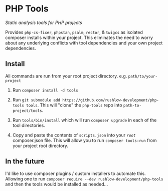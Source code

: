 # PHP Tools
_Static analysis tools for PHP projects_

Provides `php-cs-fixer`, `phpstan`, `psalm`, `rector`, & `twigcs` as isolated
composer installs within your project. This eliminates the need to worry about 
any underlying conflicts with tool dependencies and your own project dependencies.

## Install

All commands are run from your root project directory. e.g. `path/to/your-project`

1) Run `composer install -d tools`
 
2) Run `git submodule add https://github.com/rushlow-development/php-tools tools`. This
will "clone" the `php-tools` repo into `path-to-project/tools`.

3) Run `tools/bin/install` which will run `composer upgrade` in each of the tool
directories.

4) Copy and paste the contents of `scripts.json` into your _`root`_ composer.json
file. This will allow you to run `composer tools:run` from your project root
directory. 

## In the future

I'd like to use composer plugins / custom installers to automate this. Allowing one
to run `composer require --dev rushlow-development/php-tools` and then the tools
would be installed as needed... 
